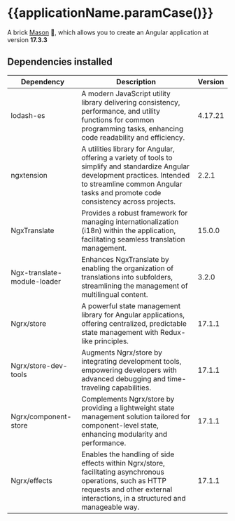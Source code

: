 
# {{applicationName.paramCase()}}

A brick [Mason](https://pub.dev/packages/mason) 🧱, which allows you to create an Angular application at version **17.3.3**

## Dependencies installed
| Dependency                  | Description                                                    | Version |
|-----------------------------|----------------------------------------------------------------|---------|
| lodash-es                   | A modern JavaScript utility library delivering consistency, performance, and utility functions for common programming tasks, enhancing code readability and efficiency. | 4.17.21 |
| ngxtension                  | A utilities library for Angular, offering a variety of tools to simplify and standardize Angular development practices. Intended to streamline common Angular tasks and promote code consistency across projects. | 2.2.1   |
| NgxTranslate                | Provides a robust framework for managing internationalization (i18n) within the application, facilitating seamless translation management. | 15.0.0  |
| Ngx-translate-module-loader | Enhances NgxTranslate by enabling the organization of translations into subfolders, streamlining the management of multilingual content. | 3.2.0   |
| Ngrx/store                  | A powerful state management library for Angular applications, offering centralized, predictable state management with Redux-like principles. | 17.1.1  |
| Ngrx/store-dev-tools        | Augments Ngrx/store by integrating development tools, empowering developers with advanced debugging and time-traveling capabilities. | 17.1.1  |
| Ngrx/component-store        | Complements Ngrx/store by providing a lightweight state management solution tailored for component-level state, enhancing modularity and performance. | 17.1.1  |
| Ngrx/effects                | Enables the handling of side effects within Ngrx/store, facilitating asynchronous operations, such as HTTP requests and other external interactions, in a structured and manageable way. | 17.1.1  |
